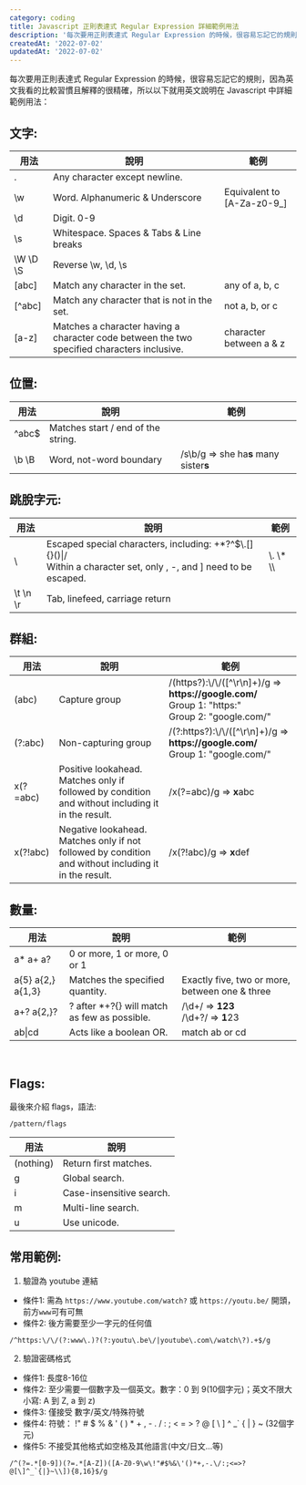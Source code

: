 ```yaml
---
category: coding
title: Javascript 正則表達式 Regular Expression 詳細範例用法
description: '每次要用正則表達式 Regular Expression 的時候，很容易忘記它的規則，因為英文我看的比較習慣且解釋的很精確'
createdAt: '2022-07-02'
updatedAt: '2022-07-02'
---
```


每次要用正則表達式 Regular Expression 的時候，很容易忘記它的規則，因為英文我看的比較習慣且解釋的很精確，所以以下就用英文說明在 Javascript 中詳細範例用法：

## 文字:

| 用法 | 說明 | 範例
| -------- | -------- | --------
| . | Any character except newline. |
| \w | Word. Alphanumeric & Underscore | Equivalent to [A-Za-z0-9_]
| \d | Digit. 0-9 |
| \s | Whitespace. Spaces & Tabs & Line breaks |
| \W \D \S | Reverse \w, \d, \s |
| [abc] | Match any character in the set. | any of a, b, c
| [^abc] | Match any character that is not in the set. | not a, b, or c
| [a-z] | Matches a character having a character code between the two specified characters inclusive. | character between a & z

## 位置:

| 用法 | 說明 | 範例
| -------- | -------- | --------
| ^abc$ | Matches start / end of the string. |
| \b \B | Word, not-word boundary | /s\b/g => she ha<b>s</b> many sister<b>s</b>

## 跳脫字元:

| 用法 | 說明 | 範例
| -------- | -------- | --------
| \ | Escaped special characters, including: +*?^$\\.[]{}()&#124;/ <br /> Within a character set, only \, -, and ] need to be escaped. | \\. \\* \\\
| \t \n \r | Tab, linefeed, carriage return |

## 群組:

| 用法 | 說明 | 範例
| -------- | -------- | --------
| (abc) | Capture group | /(https?):\\/\\/([^\r\n]+)/g => <b><span>https://</span>google.com/</b> <br /> Group 1: "https:" <br /> Group 2: "google.com/"
| (?:abc) | Non-capturing group | /(?:https?):\\/\\/([^\r\n]+)/g => <b><span>https://</span>google.com/</b> <br /> Group 1: "google.com/"
| x(?=abc) | Positive lookahead. Matches only if followed by condition and without including it in the result. | /x(?=abc)/g => <b>x</b>abc
| x(?!abc) | Negative lookahead. Matches only if not followed by condition and without including it in the result. | /x(?!abc)/g => <b>x</b>def

## 數量:

| 用法 | 說明 | 範例
| -------- | -------- | --------
| a* a+ a? | 0 or more, 1 or more, 0 or 1 |
| a{5} a{2,} a{1,3} | Matches the specified quantity. | Exactly five, two or more, between one & three
| a+? a{2,}? | ? after *+?{} will match as few as possible. | /\d+/ => <b>123</b> <br /> /\d+?/ => <b>1</b>23  
| ab&#124;cd | Acts like a boolean OR. | match ab or cd

<br />

## Flags:

最後來介紹 flags，語法:
```
/pattern/flags
```

| 用法 | 說明
| -------- | --------
| (nothing) | Return first matches.
| g | Global search.
| i | Case-insensitive search.
| m | Multi-line search.
| u | Use unicode.

## 常用範例:

1. 驗證為 youtube 連結
* 條件1: 需為 `https://www.youtube.com/watch?` 或 `https://youtu.be/` 開頭，前方`www`可有可無
* 條件2: 後方需要至少一字元的任何值 

```
/^https:\/\/(?:www\.)?(?:youtu\.be\/|youtube\.com\/watch\?).+$/g
```

2. 驗證密碼格式
* 條件1: 長度8-16位
* 條件2: 至少需要一個數字及一個英文。數字：0 到 9(10個字元)；英文不限大小寫: A 到 Z, a 到 z)
* 條件3: 僅接受 數字/英文/特殊符號
* 條件4: 符號： !" # $ % & ' ( ) * + , - . / : ; < = > ? @ [ \ ] ^ _` { | } ~ (32個字元)
* 條件5: 不接受其他格式如空格及其他語言(中文/日文...等)

```
/^(?=.*[0-9])(?=.*[A-Z])([A-Z0-9\w\!"#$%&\'()*+,-.\/:;<=>?@[\]^_`{|}~\\]){8,16}$/g
```

